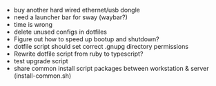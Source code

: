 - buy another hard wired ethernet/usb dongle
- need a launcher bar for sway (waybar?)
- time is wrong
- delete unused configs in dotfiles
- Figure out how to speed up bootup and shutdown?
- dotfile script should set correct .gnupg directory permissions
- Rewrite dotfile script from ruby to typescript?
- test upgrade script
- share common install script packages between workstation & server (install-common.sh)
